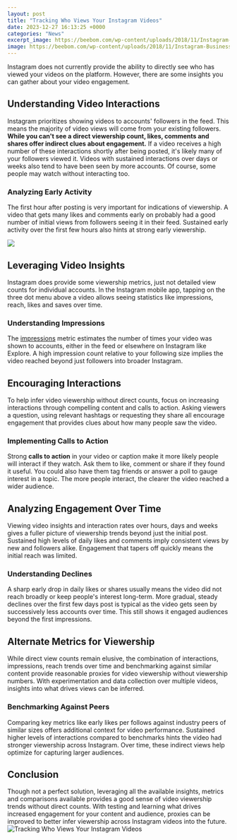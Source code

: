```yaml
---
layout: post
title: "Tracking Who Views Your Instagram Videos"
date: 2023-12-27 16:13:25 +0000
categories: "News"
excerpt_image: https://beebom.com/wp-content/uploads/2018/11/Instagram-Business-Account-.jpg
image: https://beebom.com/wp-content/uploads/2018/11/Instagram-Business-Account-.jpg
---
```


Instagram does not currently provide the ability to directly see who has viewed your videos on the platform. However, there are some insights you can gather about your video engagement. 
## Understanding Video Interactions 
Instagram prioritizes showing videos to accounts' followers in the feed. This means the majority of video views will come from your existing followers. **While you can't see a direct viewership count, likes, comments and shares offer indirect clues about engagement.** 
If a video receives a high number of these interactions shortly after being posted, it's likely many of your followers viewed it. Videos with sustained interactions over days or weeks also tend to have been seen by more accounts. Of course, some people may watch without interacting too.
### Analyzing Early Activity 
The first hour after posting is very important for indications of viewership. A video that gets many likes and comments early on probably had a good number of initial views from followers seeing it in their feed. Sustained early activity over the first few hours also hints at strong early viewership. 

![](https://beebom.com/wp-content/uploads/2018/11/See-Who-Views-Your-Instagram-Profile.jpg)
## Leveraging Video Insights 
Instagram does provide some viewership metrics, just not detailed view counts for individual accounts. In the Instagram mobile app, tapping on the three dot menu above a video allows seeing statistics like impressions, reach, likes and saves over time. 
### Understanding Impressions
The [impressions](https://fistore.mysenprints.com/collection/aggarwal) metric estimates the number of times your video was shown to accounts, either in the feed or elsewhere on Instagram like Explore. A high impression count relative to your following size implies the video reached beyond just followers into broader Instagram.
## Encouraging Interactions  
To help infer video viewership without direct counts, focus on increasing interactions through compelling content and calls to action. Asking viewers a question, using relevant hashtags or requesting they share all encourage engagement that provides clues about how many people saw the video.
### Implementing Calls to Action
Strong **calls to action** in your video or caption make it more likely people will interact if they watch. Ask them to like, comment or share if they found it useful. You could also have them tag friends or answer a poll to gauge interest in a topic. The more people interact, the clearer the video reached a wider audience.
## Analyzing Engagement Over Time  
Viewing video insights and interaction rates over hours, days and weeks gives a fuller picture of viewership trends beyond just the initial post. Sustained high levels of daily likes and comments imply consistent views by new and followers alike. Engagement that tapers off quickly means the initial reach was limited. 
### Understanding Declines  
A sharp early drop in daily likes or shares usually means the video did not reach broadly or keep people's interest long-term. More gradual, steady declines over the first few days post is typical as the video gets seen by successively less accounts over time. This still shows it engaged audiences beyond the first impressions.
## Alternate Metrics for Viewership
While direct view counts remain elusive, the combination of interactions, impressions, reach trends over time and benchmarking against similar content provide reasonable proxies for video viewership without viewership numbers. With experimentation and data collection over multiple videos, insights into what drives views can be inferred.
### Benchmarking Against Peers  
Comparing key metrics like early likes per follows against industry peers of similar sizes offers additional context for video performance. Sustained higher levels of interactions compared to benchmarks hints the video had stronger viewership across Instagram. Over time, these indirect views help optimize for capturing larger audiences.
## Conclusion 
Though not a perfect solution, leveraging all the available insights, metrics and comparisons available provides a good sense of video viewership trends without direct counts. With testing and learning what drives increased engagement for your content and audience, proxies can be improved to better infer viewership across Instagram videos into the future.
![Tracking Who Views Your Instagram Videos](https://beebom.com/wp-content/uploads/2018/11/Instagram-Business-Account-.jpg)